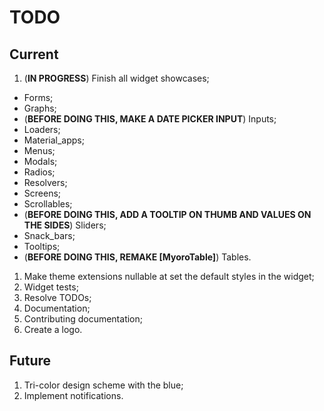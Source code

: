 # TODO

## Current

1. (**IN PROGRESS**) Finish all widget showcases;

- Forms;
- Graphs;
- (**BEFORE DOING THIS, MAKE A DATE PICKER INPUT**) Inputs;
- Loaders;
- Material_apps;
- Menus;
- Modals;
- Radios;
- Resolvers;
- Screens;
- Scrollables;
- (**BEFORE DOING THIS, ADD A TOOLTIP ON THUMB AND VALUES ON THE SIDES**) Sliders;
- Snack_bars;
- Tooltips;
- (**BEFORE DOING THIS, REMAKE [MyoroTable]**) Tables.

1. Make theme extensions nullable at set the default styles in the widget;
1. Widget tests;
1. Resolve TODOs;
1. Documentation;
1. Contributing documentation;
1. Create a logo.

## Future

1. Tri-color design scheme with the blue;
1. Implement notifications.

